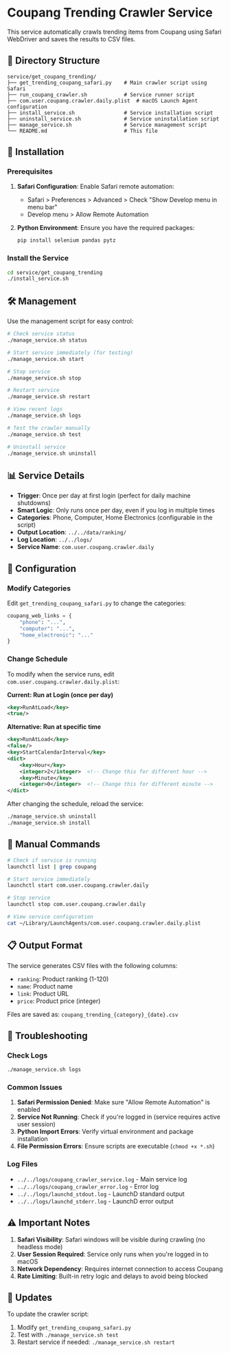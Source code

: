 # Coupang Trending Crawler Service

This service automatically crawls trending items from Coupang using Safari WebDriver and saves the results to CSV files.

## 📁 Directory Structure

```
service/get_coupang_trending/
├── get_trending_coupang_safari.py    # Main crawler script using Safari
├── run_coupang_crawler.sh            # Service runner script
├── com.user.coupang.crawler.daily.plist  # macOS Launch Agent configuration
├── install_service.sh                # Service installation script
├── uninstall_service.sh              # Service uninstallation script
├── manage_service.sh                 # Service management script
└── README.md                         # This file
```

## 🚀 Installation

### Prerequisites

1. **Safari Configuration**: Enable Safari remote automation:
   - Safari > Preferences > Advanced > Check "Show Develop menu in menu bar"
   - Develop menu > Allow Remote Automation

2. **Python Environment**: Ensure you have the required packages:
   ```bash
   pip install selenium pandas pytz
   ```

### Install the Service

```bash
cd service/get_coupang_trending
./install_service.sh
```

## 🛠️ Management

Use the management script for easy control:

```bash
# Check service status
./manage_service.sh status

# Start service immediately (for testing)
./manage_service.sh start

# Stop service
./manage_service.sh stop

# Restart service
./manage_service.sh restart

# View recent logs
./manage_service.sh logs

# Test the crawler manually
./manage_service.sh test

# Uninstall service
./manage_service.sh uninstall
```

## 📊 Service Details

- **Trigger**: Once per day at first login (perfect for daily machine shutdowns)
- **Smart Logic**: Only runs once per day, even if you log in multiple times
- **Categories**: Phone, Computer, Home Electronics (configurable in the script)
- **Output Location**: `../../data/ranking/`
- **Log Location**: `../../logs/`
- **Service Name**: `com.user.coupang.crawler.daily`

## 📝 Configuration

### Modify Categories

Edit `get_trending_coupang_safari.py` to change the categories:

```python
coupang_web_links = {
    "phone": "...",
    "computer": "...",
    "home_electronic": "..."
}
```

### Change Schedule

To modify when the service runs, edit `com.user.coupang.crawler.daily.plist`:

**Current: Run at Login (once per day)**
```xml
<key>RunAtLoad</key>
<true/>
```

**Alternative: Run at specific time**
```xml
<key>RunAtLoad</key>
<false/>
<key>StartCalendarInterval</key>
<dict>
    <key>Hour</key>
    <integer>2</integer>  <!-- Change this for different hour -->
    <key>Minute</key>
    <integer>0</integer>  <!-- Change this for different minute -->
</dict>
```

After changing the schedule, reload the service:
```bash
./manage_service.sh uninstall
./manage_service.sh install
```

## 🔧 Manual Commands

```bash
# Check if service is running
launchctl list | grep coupang

# Start service immediately
launchctl start com.user.coupang.crawler.daily

# Stop service
launchctl stop com.user.coupang.crawler.daily

# View service configuration
cat ~/Library/LaunchAgents/com.user.coupang.crawler.daily.plist
```

## 📋 Output Format

The service generates CSV files with the following columns:
- `ranking`: Product ranking (1-120)
- `name`: Product name
- `link`: Product URL
- `price`: Product price (integer)

Files are saved as: `coupang_trending_{category}_{date}.csv`

## 🐛 Troubleshooting

### Check Logs
```bash
./manage_service.sh logs
```

### Common Issues

1. **Safari Permission Denied**: Make sure "Allow Remote Automation" is enabled
2. **Service Not Running**: Check if you're logged in (service requires active user session)
3. **Python Import Errors**: Verify virtual environment and package installation
4. **File Permission Errors**: Ensure scripts are executable (`chmod +x *.sh`)

### Log Files

- `../../logs/coupang_crawler_service.log` - Main service log
- `../../logs/coupang_crawler_error.log` - Error log
- `../../logs/launchd_stdout.log` - LaunchD standard output
- `../../logs/launchd_stderr.log` - LaunchD error output

## ⚠️ Important Notes

1. **Safari Visibility**: Safari windows will be visible during crawling (no headless mode)
2. **User Session Required**: Service only runs when you're logged in to macOS
3. **Network Dependency**: Requires internet connection to access Coupang
4. **Rate Limiting**: Built-in retry logic and delays to avoid being blocked

## 🔄 Updates

To update the crawler script:
1. Modify `get_trending_coupang_safari.py`
2. Test with `./manage_service.sh test`
3. Restart service if needed: `./manage_service.sh restart`
